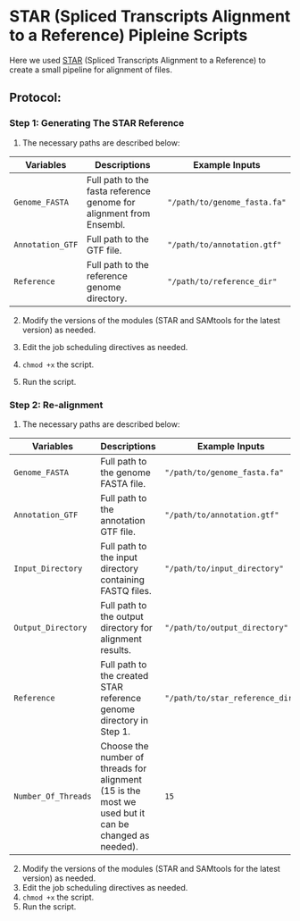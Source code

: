 # STAR (Spliced Transcripts Alignment to a Reference) Pipleine Scripts

Here we used [STAR](https://github.com/alexdobin/STAR) (Spliced Transcripts Alignment to a Reference) to create a small pipeline for alignment of files.

## Protocol:

### Step 1: Generating The STAR Reference

1) The necessary paths are described below:

| **Variables**            | **Descriptions**                                                                                   | **Example Inputs**                |
|-------------------------|---------------------------------------------------------------------------------------------------|----------------------------------|
| `Genome_FASTA`          | Full path to the fasta reference genome for alignment from Ensembl.                                    | `"/path/to/genome_fasta.fa"`     |
| `Annotation_GTF`        | Full path to the GTF file.                                                                             | `"/path/to/annotation.gtf"`      |
| `Reference`             | Full path to the reference genome directory.                                                           | `"/path/to/reference_dir"`       |

2) Modify the versions of the modules (STAR and SAMtools for the latest version) as needed.

3) Edit the job scheduling directives as needed.
4) `chmod +x` the script.
5) Run the script.

### Step 2: Re-alignment

1) The necessary paths are described below:
 
| **Variables**            | **Descriptions**                                                                           | **Example Inputs**                |
|-------------------------|-------------------------------------------------------------------------------------------|----------------------------------|
| `Genome_FASTA`          | Full path to the genome FASTA file.                                                                             | `"/path/to/genome_fasta.fa"`     |
| `Annotation_GTF`        | Full path to the annotation GTF file.                                                                           | `"/path/to/annotation.gtf"`      |
| `Input_Directory`       | Full path to the input directory containing FASTQ files.                                                        | `"/path/to/input_directory"`     |
| `Output_Directory`      | Full path to the output directory for alignment results.                                                        | `"/path/to/output_directory"`    |
| `Reference`             | Full path to the created STAR reference genome directory in Step 1.                                             | `"/path/to/star_reference_dir"`  |
| `Number_Of_Threads`     | Choose the number of threads for alignment (15 is the most we used but it can be changed as needed).            | `15`                             |

2) Modify the versions of the modules (STAR and SAMtools for the latest version) as needed.
3) Edit the job scheduling directives as needed.
4) `chmod +x` the script.
5) Run the script.
